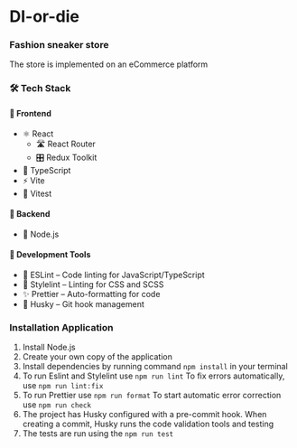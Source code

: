 # DI-or-die

### Fashion sneaker store

The store is implemented on an eCommerce platform

### 🛠️ Tech Stack

#### 🎨 Frontend

- ⚛️ React
  - 🛣️ React Router
  - 🎛️ Redux Toolkit
- 📜 TypeScript
- ⚡ Vite
- 🧪 Vitest

#### 🏢 Backend

- 🌿 Node.js

#### 🔧 Development Tools

- 📝 ESLint – Code linting for JavaScript/TypeScript
- 🎨 Stylelint – Linting for CSS and SCSS
- ✨ Prettier – Auto-formatting for code
- 🦮 Husky – Git hook management

### Installation Application

1. Install Node.js
2. Create your own copy of the application
3. Install dependencies by running command `npm install` in your terminal
4. To run Eslint and Stylelint use `npm run lint`
   To fix errors automatically, use `npm run lint:fix`
5. To run Prettier use `npm run format`
   To start automatic error correction use `npm run check`
6. The project has Husky configured with a pre-commit hook.
   When creating a commit, Husky runs the code validation tools and testing
7. The tests are run using the `npm run test`
